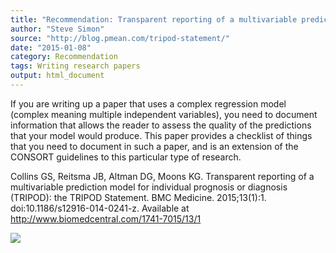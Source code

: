 ```yaml
---
title: "Recommendation: Transparent reporting of a multivariable prediction model for individual prognosis or diagnosis (TRIPOD): the TRIPOD Statement"
author: "Steve Simon"
source: "http://blog.pmean.com/tripod-statement/"
date: "2015-01-08"
category: Recommendation
tags: Writing research papers
output: html_document
---
```


If you are writing up a paper that uses a complex regression model
(complex meaning multiple independent variables), you need to document
information that allows the reader to assess the quality of the
predictions that your model would produce. This paper provides a
checklist of things that you need to document in such a paper, and is an
extension of the CONSORT guidelines to this particular type of
research.

<!---More--->

Collins GS, Reitsma JB, Altman DG, Moons KG. Transparent reporting of a
multivariable prediction model for individual prognosis or diagnosis
(TRIPOD): the TRIPOD Statement. BMC Medicine. 2015;13(1):1.
doi:10.1186/s12916-014-0241-z. Available at
<http://www.biomedcentral.com/1741-7015/13/1>

![](../../../web/images/15/tripod-statement01.png)




